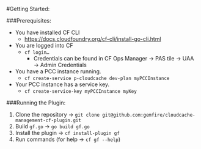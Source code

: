 #Getting Started:

###Prerequisites:
* You have installed CF CLI
    * https://docs.cloudfoundry.org/cf-cli/install-go-cli.html
* You are logged into CF
    * `cf login…`
       * Credentials can be found in CF Ops Manager &rarr; PAS tile &rarr; UAA &rarr; Admin Credentials
* You have a PCC instance running.
    * `cf create-service p-cloudcache dev-plan myPCCInstance`
* Your PCC instance has a service key.
    * `cf create-service-key myPCCInstance myKey`

###Running the Plugin:
1. Clone the repository &rarr; `git clone git@github.com:gemfire/cloudcache-management-cf-plugin.git`
2. Build `gf.go` &rarr; `go build gf.go`
3. Install the plugin &rarr; `cf install-plugin gf`
4. Run commands (for help &rarr; `cf gf --help`)
    

